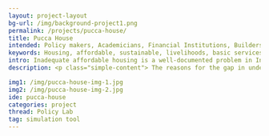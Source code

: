 ```yaml
---
layout: project-layout
bg-url: /img/background-project1.png
permalink: /projects/pucca-house/
title: Pucca House
intended: Policy makers, Academicians, Financial Institutions, Builders
keywords: Housing, affordable, sustainable, livelihoods, basic services, modelling, tools
intro: Inadequate affordable housing is a well-documented problem in India and across South Asia. What is not well understood though is how affordable housing programmes and policies affect the urban poor, so that we can improve both the efficacy and delivery of such programmes. 
description: <p class="simple-content"> The reasons for the gap in understanding the linkages between affordable housing and poverty are two-fold. The first challenge is that of connecting macro-level planning and programme creation efforts to micro-level impacts on an individual’s poverty. Second, poverty is multi-dimensional, therefore, affordable housing cannot be examined in isolation, it needs to be examined in conjunction with basic services and livelihoods.</p> <p class="simple-content">In order to address these challenges, we are developing a computational model using an innovative interdisciplinary approach. The computational model aims to understand both, the linkages between the macro and the micro; and temporal effects, that include the immediate impact (short-term events such as evictions, floods, etc.) and slow-impact long-term events (such as inter-generational migration, poverty alleviation schemes, housing programmes, etc). The model will thus help to understand the relationship between mobility, livelihood and shelter and allow stakeholders to adequately design, test and implement affordable housing policies, programmes and schemes.</p>

img1: /img/pucca-house-img-1.jpg
img2: /img/pucca-house-img-2.jpg
ide: pucca-house
categories: project
thread: Policy Lab
tag: simulation tool
---
```

